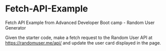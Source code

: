 # Fetch-API-Example

Fetch API Example from Advanced Developer Boot camp - Random User Generator

Given the starter code, make a fetch request to the Random User API at https://randomuser.me/api/ and update the user card displayed in the page.
